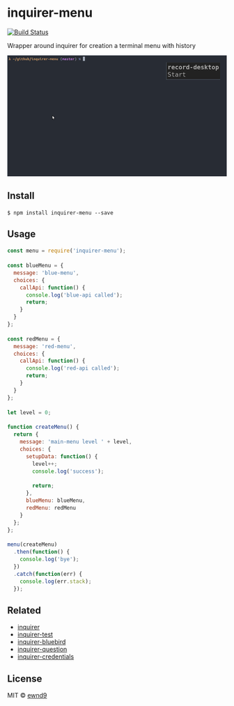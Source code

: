 # inquirer-menu

[![Build Status](https://travis-ci.org/ewnd9/inquirer-menu.svg?branch=master)](https://travis-ci.org/ewnd9/inquirer-menu)

Wrapper around inquirer for creation a terminal menu with history

![Demonstration](/demo.gif?raw=true)

## Install

```
$ npm install inquirer-menu --save
```

## Usage

```js
const menu = require('inquirer-menu');

const blueMenu = {
  message: 'blue-menu',
  choices: {
    callApi: function() {
      console.log('blue-api called');
      return;
    }
  }
};

const redMenu = {
  message: 'red-menu',
  choices: {
    callApi: function() {
      console.log('red-api called');
      return;
    }
  }
};

let level = 0;

function createMenu() {
  return {
    message: 'main-menu level ' + level,
    choices: {
      setupData: function() {
        level++;
        console.log('success');

        return;
      },
      blueMenu: blueMenu,
      redMenu: redMenu
    }
  };
};

menu(createMenu)
  .then(function() {
    console.log('bye');
  })
  .catch(function(err) {
    console.log(err.stack);
  });
```

## Related

- [inquirer](https://github.com/sboudrias/Inquirer.js)
- [inquirer-test](https://github.com/ewnd9/inquirer-test)
- [inquirer-bluebird](https://github.com/ewnd9/inquirer-bluebird)
- [inquirer-question](https://github.com/ewnd9/inquirer-question)
- [inquirer-credentials](https://github.com/ewnd9/inquirer-credentials)

## License

MIT © [ewnd9](http://ewnd9.com)
